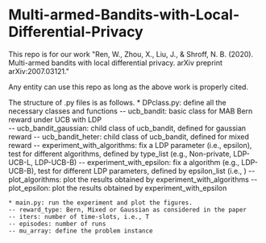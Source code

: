 # Multi-armed-Bandits-with-Local-Differential-Privacy

This repo is for our work "Ren, W., Zhou, X., Liu, J., & Shroff, N. B. (2020). Multi-armed bandits with local differential privacy. arXiv preprint arXiv:2007.03121."

Any entity can use this repo as long as the above work is properly cited.

The structure of .py files is as follows.
    * DPclass.py: define all the necessary classes and functions
	-- ucb_bandit: basic class for MAB Bern reward under UCB with LDP	
	-- ucb_bandit_gaussian: child class of ucb_bandit, defined for gaussian reward
	-- ucb_bandit_heter: child class of ucb_bandit, defined for mixed reward
	-- experiment_with_algorithms: fix a LDP parameter (i.e., epsilon), test for different algorithms, defined by type_list (e.g., Non-private, LDP-UCB-L, LDP-UCB-B)
	-- experiment_with_epsilon: fix a algorithm (e.g., LDP-UCB-B), test for different LDP parameters, defined by epsilon_list (i.e., )
	-- plot_algorithms: plot the results obtained by experiment_with_algorithms
	-- plot_epsilon: plot the results obtained by experiment_with_epsilon

    * main.py: run the experiment and plot the figures.
	-- reward_type: Bern, Mixed or Gaussian as considered in the paper
	-- iters: number of time-slots, i.e., T
	-- episodes: number of runs
	-- mu_array: define the problem instance
	
	
 
